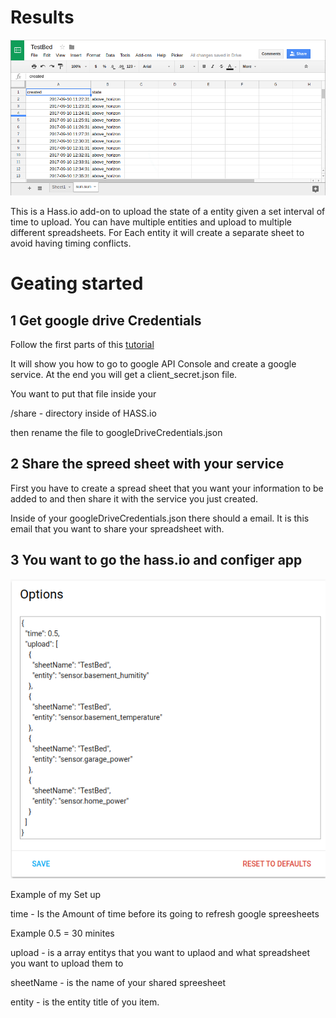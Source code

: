 # Results
![alt text](./SpreadSheetOutputExample.png)

This is a Hass.io add-on to upload the state of a entity given a set interval of time to upload.  You can have multiple entities and upload to multiple different spreadsheets.  For Each entity it will create a separate sheet to avoid having timing conflicts.

# Geating started


## 1 Get google drive Credentials
Follow the first parts of this [tutorial](https://www.twilio.com/blog/2017/02/an-easy-way-to-read-and-write-to-a-google-spreadsheet-in-python.html)

It will show you how to go to google API Console and create a google service.  At the end you will get a client_secret.json file.

You want to put that file inside your

/share - directory inside of HASS.io

then rename the file to googleDriveCredentials.json


## 2 Share the spreed sheet with your service

First you have to create a spread sheet that you want your information to be added to and then share it with the service you just created.

Inside of your googleDriveCredentials.json there should a email.  It is this email that you want to share your spreadsheet with.

## 3 You want to go the hass.io and configer app
![alt text](./ConfigExample.png)

Example of my Set up

time - Is the Amount of time before its going to refresh google spreesheets

Example 0.5 = 30 minites

upload - is a array entitys that you want to uplaod and what spreadsheet you want to upload them to 

sheetName - is the name of your shared spreesheet

entity - is the entity title of you item.


